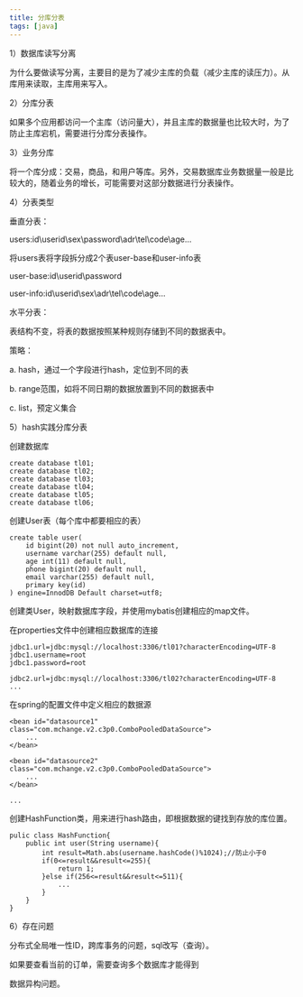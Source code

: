 ```yaml
---
title: 分库分表
tags: [java]
---
```


1）数据库读写分离

为什么要做读写分离，主要目的是为了减少主库的负载（减少主库的读压力）。从库用来读取，主库用来写入。

2）分库分表

如果多个应用都访问一个主库（访问量大），并且主库的数据量也比较大时，为了防止主库宕机，需要进行分库分表操作。

3）业务分库

将一个库分成：交易，商品，和用户等库。另外，交易数据库业务数据量一般是比较大的，随着业务的增长，可能需要对这部分数据进行分表操作。

4）分表类型

垂直分表：

users:id\userid\sex\password\adr\tel\code\age...

将users表将字段拆分成2个表user-base和user-info表

user-base:id\userid\password

user-info:id\userid\sex\adr\tel\code\age...

水平分表：

表结构不变，将表的数据按照某种规则存储到不同的数据表中。

策略：

a. hash，通过一个字段进行hash，定位到不同的表

b. range范围，如将不同日期的数据放置到不同的数据表中

c. list，预定义集合

5）hash实践分库分表

创建数据库

```
create database tl01;
create database tl02;
create database tl03;
create database tl04;
create database tl05;
create database tl06;
```

创建User表（每个库中都要相应的表）

```
create table user(
    id bigint(20) not null auto_increment,
    username varchar(255) default null,
    age int(11) default null,
    phone bigint(20) default null,
    email varchar(255) default null,
    primary key(id)
) engine=InnodDB Default charset=utf8;
```

创建类User，映射数据库字段，并使用mybatis创建相应的map文件。

在properties文件中创建相应数据库的连接

```
jdbc1.url=jdbc:mysql://localhost:3306/tl01?characterEncoding=UTF-8
jdbc1.username=root
jdbc1.password=root

jdbc2.url=jdbc:mysql://localhost:3306/tl02?characterEncoding=UTF-8
...

```

在spring的配置文件中定义相应的数据源

```
<bean id="datasource1" class="com.mchange.v2.c3p0.ComboPooledDataSource">
    ...
</bean>

<bean id="datasource2" class="com.mchange.v2.c3p0.ComboPooledDataSource">
    ...
</bean>

...

```

创建HashFunction类，用来进行hash路由，即根据数据的键找到存放的库位置。

```
pulic class HashFunction{
    public int user(String username){
        int result=Math.abs(username.hashCode()%1024);//防止小于0
        if(0<=result&&result<=255){
            return 1;
        }else if(256<=result&&result<=511){
            ...
        }
    }
}
```

6）存在问题

分布式全局唯一性ID，跨库事务的问题，sql改写（查询）。

如果要查看当前的订单，需要查询多个数据库才能得到

数据异构问题。
